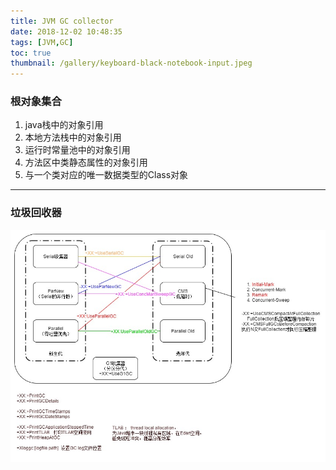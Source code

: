 ```yaml
---
title: JVM GC collector
date: 2018-12-02 10:48:35
tags: [JVM,GC]
toc: true
thumbnail: /gallery/keyboard-black-notebook-input.jpeg
---
```


### 根对象集合
1. java栈中的对象引用
1. 本地方法栈中的对象引用
1. 运行时常量池中的对象引用
1. 方法区中类静态属性的对象引用
1. 与一个类对应的唯一数据类型的Class对象
<!-- more-->
---
### 垃圾回收器
![image](https://raw.githubusercontent.com/yongjg/hellogit/master/jvm/jvm-gc-gc-collector.jpg)
